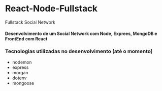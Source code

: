 # React-Node-Fullstack
Fullstack Social Network 

#### Desenvolvimento de um Social Network com Node, Exprees, MongoDB e FrontEnd com React

### Tecnologias utilizadas no desenvolvimento (até o momento)

* nodemon
* express
* morgan
* dotenv
* mongoose



